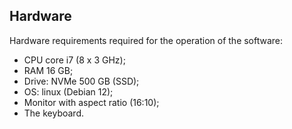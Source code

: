 ## Hardware
Hardware requirements required for the operation of the software:
- CPU core i7 (8 x 3 GHz);
- RAM 16 GB;
- Drive: NVMe 500 GB (SSD);
- OS: linux (Debian 12);
- Monitor with aspect ratio (16:10);
- The keyboard.